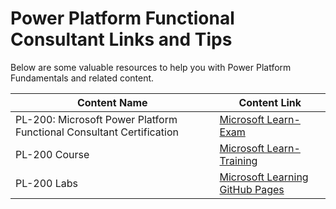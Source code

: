 # Power Platform Functional Consultant Links and Tips

Below are some valuable resources to help you with Power Platform Fundamentals and related content.

| Content Name                                   | Content Link                                                                 |
|-----------------------------------------------|------------------------------------------------------------------------------|
| PL-200: Microsoft Power Platform Functional Consultant Certification | [Microsoft Learn-Exam](https://learn.microsoft.com/en-us/credentials/certifications/power-platform-fundamentals/?practice-assessment-type=certification) |
| PL-200 Course                                  | [Microsoft Learn-Training](https://learn.microsoft.com/en-us/training/paths/power-plat-fundamentals/) |
| PL-200 Labs                                    | [Microsoft Learning GitHub Pages](https://microsoftlearning.github.io/PL-900-Microsoft-Power-Platform-Fundamentals/) |
